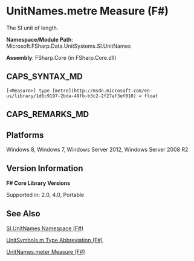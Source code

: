 # UnitNames.metre Measure (F#)

The SI unit of length.

**Namespace/Module Path**: Microsoft.FSharp.Data.UnitSystems.SI.UnitNames

**Assembly**: FSharp.Core (in FSharp.Core.dll)


## CAPS_SYNTAX_MD

```
[<Measure>] type [metre](http://msdn.microsoft.com/en-us/library/1d6c9197-2bda-49fb-b3c2-2f27af3ef010) = float
```

## CAPS_REMARKS_MD

## Platforms
Windows 8, Windows 7, Windows Server 2012, Windows Server 2008 R2


## Version Information
**F# Core Library Versions**

Supported in: 2.0, 4.0, Portable




## See Also
[SI.UnitNames Namespace &#40;F&#35;&#41;](SI.UnitNames+Namespace+%28F%23%29.md)

[UnitSymbols.m Type Abbreviation (F#)](http://msdn.microsoft.com/en-us/library/964afe1f-446b-4bfb-b70e-df4be49b89cd )

[UnitNames.meter Measure &#40;F&#35;&#41;](UnitNames.meter+Measure+%28F%23%29.md)

